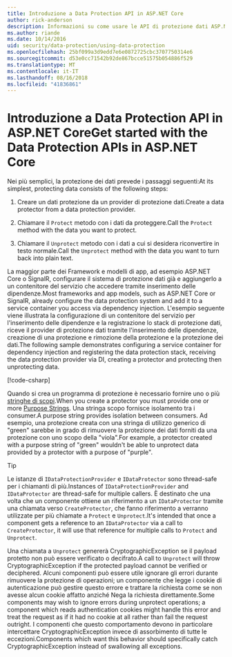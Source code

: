 ```yaml
---
title: Introduzione a Data Protection API in ASP.NET Core
author: rick-anderson
description: Informazioni su come usare le API di protezione dati ASP.NET Core per la protezione e rimozione della protezione dei dati in un'app.
ms.author: riande
ms.date: 10/14/2016
uid: security/data-protection/using-data-protection
ms.openlocfilehash: 25bf099a3d9edd7e6e0872725cbc3707750314e6
ms.sourcegitcommit: d53e0cc71542b92de867bcce51575b054886f529
ms.translationtype: MT
ms.contentlocale: it-IT
ms.lasthandoff: 08/16/2018
ms.locfileid: "41836861"
---
```

# <a name="get-started-with-the-data-protection-apis-in-aspnet-core"></a><span data-ttu-id="f51ee-103">Introduzione a Data Protection API in ASP.NET Core</span><span class="sxs-lookup"><span data-stu-id="f51ee-103">Get started with the Data Protection APIs in ASP.NET Core</span></span>

<a name="security-data-protection-getting-started"></a>

<span data-ttu-id="f51ee-104">Nei più semplici, la protezione dei dati prevede i passaggi seguenti:</span><span class="sxs-lookup"><span data-stu-id="f51ee-104">At its simplest, protecting data consists of the following steps:</span></span>

1. <span data-ttu-id="f51ee-105">Creare un dati protezione da un provider di protezione dati.</span><span class="sxs-lookup"><span data-stu-id="f51ee-105">Create a data protector from a data protection provider.</span></span>

2. <span data-ttu-id="f51ee-106">Chiamare il `Protect` metodo con i dati da proteggere.</span><span class="sxs-lookup"><span data-stu-id="f51ee-106">Call the `Protect` method with the data you want to protect.</span></span>

3. <span data-ttu-id="f51ee-107">Chiamare il `Unprotect` metodo con i dati a cui si desidera riconvertire in testo normale.</span><span class="sxs-lookup"><span data-stu-id="f51ee-107">Call the `Unprotect` method with the data you want to turn back into plain text.</span></span>

<span data-ttu-id="f51ee-108">La maggior parte dei Framework e modelli di app, ad esempio ASP.NET Core o SignalR, configurare il sistema di protezione dati già e aggiungerlo a un contenitore del servizio che accedere tramite inserimento delle dipendenze.</span><span class="sxs-lookup"><span data-stu-id="f51ee-108">Most frameworks and app models, such as ASP.NET Core or SignalR, already configure the data protection system and add it to a service container you access via dependency injection.</span></span> <span data-ttu-id="f51ee-109">L'esempio seguente viene illustrata la configurazione di un contenitore del servizio per l'inserimento delle dipendenze e la registrazione lo stack di protezione dati, riceve il provider di protezione dati tramite l'inserimento delle dipendenze, creazione di una protezione e rimozione della protezione e la protezione dei dati.</span><span class="sxs-lookup"><span data-stu-id="f51ee-109">The following sample demonstrates configuring a service container for dependency injection and registering the data protection stack, receiving the data protection provider via DI, creating a protector and protecting then unprotecting data.</span></span>

[!code-csharp[](../../security/data-protection/using-data-protection/samples/protectunprotect.cs?highlight=26,34,35,36,37,38,39,40)]

<span data-ttu-id="f51ee-110">Quando si crea un programma di protezione è necessario fornire uno o più [stringhe di scopi](xref:security/data-protection/consumer-apis/purpose-strings).</span><span class="sxs-lookup"><span data-stu-id="f51ee-110">When you create a protector you must provide one or more [Purpose Strings](xref:security/data-protection/consumer-apis/purpose-strings).</span></span> <span data-ttu-id="f51ee-111">Una stringa scopo fornisce isolamento tra i consumer.</span><span class="sxs-lookup"><span data-stu-id="f51ee-111">A purpose string provides isolation between consumers.</span></span> <span data-ttu-id="f51ee-112">Ad esempio, una protezione creata con una stringa di utilizzo generico di "green" sarebbe in grado di rimuovere la protezione dei dati forniti da una protezione con uno scopo della "viola".</span><span class="sxs-lookup"><span data-stu-id="f51ee-112">For example, a protector created with a purpose string of "green" wouldn't be able to unprotect data provided by a protector with a purpose of "purple".</span></span>

>[!TIP]
> <span data-ttu-id="f51ee-113">Le istanze di `IDataProtectionProvider` e `IDataProtector` sono thread-safe per i chiamanti di più.</span><span class="sxs-lookup"><span data-stu-id="f51ee-113">Instances of `IDataProtectionProvider` and `IDataProtector` are thread-safe for multiple callers.</span></span> <span data-ttu-id="f51ee-114">È destinato che una volta che un componente ottiene un riferimento a un `IDataProtector` tramite una chiamata verso `CreateProtector`, che fanno riferimento a verranno utilizzate per più chiamate a `Protect` e `Unprotect`.</span><span class="sxs-lookup"><span data-stu-id="f51ee-114">It's intended that once a component gets a reference to an `IDataProtector` via a call to `CreateProtector`, it will use that reference for multiple calls to `Protect` and `Unprotect`.</span></span>
>
><span data-ttu-id="f51ee-115">Una chiamata a `Unprotect` genererà CryptographicException se il payload protetto non può essere verificato o decifrato.</span><span class="sxs-lookup"><span data-stu-id="f51ee-115">A call to `Unprotect` will throw CryptographicException if the protected payload cannot be verified or deciphered.</span></span> <span data-ttu-id="f51ee-116">Alcuni componenti può essere utile ignorare gli errori durante rimuovere la protezione di operazioni; un componente che legge i cookie di autenticazione può gestire questo errore e trattare la richiesta come se non avesse alcun cookie affatto anziché Nega la richiesta direttamente.</span><span class="sxs-lookup"><span data-stu-id="f51ee-116">Some components may wish to ignore errors during unprotect operations; a component which reads authentication cookies might handle this error and treat the request as if it had no cookie at all rather than fail the request outright.</span></span> <span data-ttu-id="f51ee-117">I componenti che questo comportamento devono in particolare intercettare CryptographicException invece di assorbimento di tutte le eccezioni.</span><span class="sxs-lookup"><span data-stu-id="f51ee-117">Components which want this behavior should specifically catch CryptographicException instead of swallowing all exceptions.</span></span>
